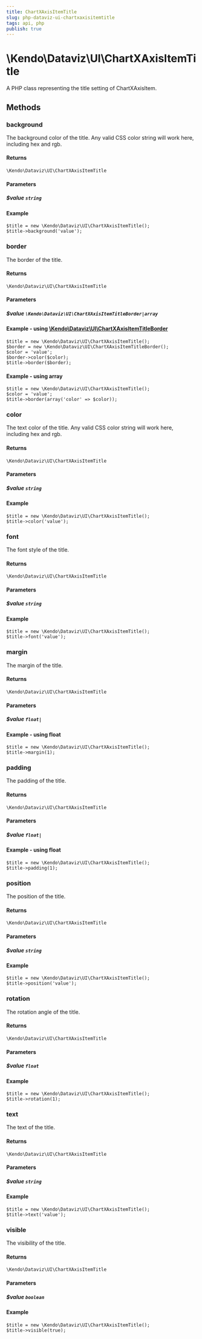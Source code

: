 ```yaml
---
title: ChartXAxisItemTitle
slug: php-dataviz-ui-chartxaxisitemtitle
tags: api, php
publish: true
---
```


# \Kendo\Dataviz\UI\ChartXAxisItemTitle

A PHP class representing the title setting of ChartXAxisItem.


## Methods

### background
The background color of the title. Any valid CSS color string will work here, including
hex and rgb.

#### Returns
`\Kendo\Dataviz\UI\ChartXAxisItemTitle`

#### Parameters

##### $value `string`



#### Example 
    $title = new \Kendo\Dataviz\UI\ChartXAxisItemTitle();
    $title->background('value');

### border

The border of the title.

#### Returns
`\Kendo\Dataviz\UI\ChartXAxisItemTitle`

#### Parameters

##### $value `\Kendo\Dataviz\UI\ChartXAxisItemTitleBorder|array`


#### Example - using [\Kendo\Dataviz\UI\ChartXAxisItemTitleBorder](/api/wrappers/php/Kendo/Dataviz/UI/ChartXAxisItemTitleBorder)

    $title = new \Kendo\Dataviz\UI\ChartXAxisItemTitle();
    $border = new \Kendo\Dataviz\UI\ChartXAxisItemTitleBorder();
    $color = 'value';
    $border->color($color);
    $title->border($border);

#### Example - using array

    $title = new \Kendo\Dataviz\UI\ChartXAxisItemTitle();
    $color = 'value';
    $title->border(array('color' => $color));

### color
The text color of the title. Any valid CSS color string will work here, including hex and rgb.

#### Returns
`\Kendo\Dataviz\UI\ChartXAxisItemTitle`

#### Parameters

##### $value `string`



#### Example 
    $title = new \Kendo\Dataviz\UI\ChartXAxisItemTitle();
    $title->color('value');

### font
The font style of the title.

#### Returns
`\Kendo\Dataviz\UI\ChartXAxisItemTitle`

#### Parameters

##### $value `string`



#### Example 
    $title = new \Kendo\Dataviz\UI\ChartXAxisItemTitle();
    $title->font('value');

### margin
The margin of the title.

#### Returns
`\Kendo\Dataviz\UI\ChartXAxisItemTitle`

#### Parameters

##### $value `float|`



#### Example  - using float
    $title = new \Kendo\Dataviz\UI\ChartXAxisItemTitle();
    $title->margin(1);

### padding
The padding of the title.

#### Returns
`\Kendo\Dataviz\UI\ChartXAxisItemTitle`

#### Parameters

##### $value `float|`



#### Example  - using float
    $title = new \Kendo\Dataviz\UI\ChartXAxisItemTitle();
    $title->padding(1);

### position
The position of the title.

#### Returns
`\Kendo\Dataviz\UI\ChartXAxisItemTitle`

#### Parameters

##### $value `string`



#### Example 
    $title = new \Kendo\Dataviz\UI\ChartXAxisItemTitle();
    $title->position('value');

### rotation
The rotation angle of the title.

#### Returns
`\Kendo\Dataviz\UI\ChartXAxisItemTitle`

#### Parameters

##### $value `float`



#### Example 
    $title = new \Kendo\Dataviz\UI\ChartXAxisItemTitle();
    $title->rotation(1);

### text
The text of the title.

#### Returns
`\Kendo\Dataviz\UI\ChartXAxisItemTitle`

#### Parameters

##### $value `string`



#### Example 
    $title = new \Kendo\Dataviz\UI\ChartXAxisItemTitle();
    $title->text('value');

### visible
The visibility of the title.

#### Returns
`\Kendo\Dataviz\UI\ChartXAxisItemTitle`

#### Parameters

##### $value `boolean`



#### Example 
    $title = new \Kendo\Dataviz\UI\ChartXAxisItemTitle();
    $title->visible(true);


